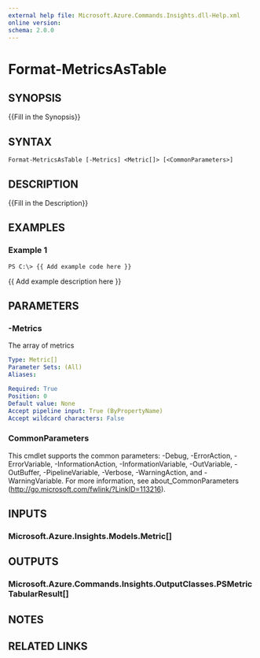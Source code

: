 ```yaml
---
external help file: Microsoft.Azure.Commands.Insights.dll-Help.xml
online version: 
schema: 2.0.0
---
```


# Format-MetricsAsTable

## SYNOPSIS
{{Fill in the Synopsis}}

## SYNTAX

```
Format-MetricsAsTable [-Metrics] <Metric[]> [<CommonParameters>]
```

## DESCRIPTION
{{Fill in the Description}}

## EXAMPLES

### Example 1
```
PS C:\> {{ Add example code here }}
```

{{ Add example description here }}

## PARAMETERS

### -Metrics
The array of metrics

```yaml
Type: Metric[]
Parameter Sets: (All)
Aliases: 

Required: True
Position: 0
Default value: None
Accept pipeline input: True (ByPropertyName)
Accept wildcard characters: False
```

### CommonParameters
This cmdlet supports the common parameters: -Debug, -ErrorAction, -ErrorVariable, -InformationAction, -InformationVariable, -OutVariable, -OutBuffer, -PipelineVariable, -Verbose, -WarningAction, and -WarningVariable. For more information, see about_CommonParameters (http://go.microsoft.com/fwlink/?LinkID=113216).

## INPUTS

### Microsoft.Azure.Insights.Models.Metric[]

## OUTPUTS

### Microsoft.Azure.Commands.Insights.OutputClasses.PSMetricTabularResult[]

## NOTES

## RELATED LINKS

